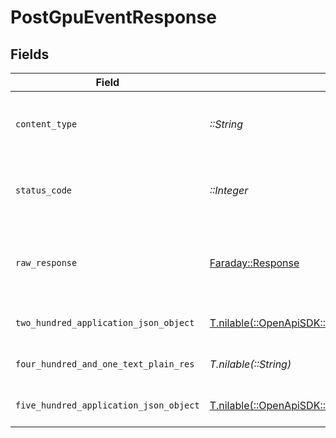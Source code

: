 # PostGpuEventResponse


## Fields

| Field                                                                                                                              | Type                                                                                                                               | Required                                                                                                                           | Description                                                                                                                        |
| ---------------------------------------------------------------------------------------------------------------------------------- | ---------------------------------------------------------------------------------------------------------------------------------- | ---------------------------------------------------------------------------------------------------------------------------------- | ---------------------------------------------------------------------------------------------------------------------------------- |
| `content_type`                                                                                                                     | *::String*                                                                                                                         | :heavy_check_mark:                                                                                                                 | HTTP response content type for this operation                                                                                      |
| `status_code`                                                                                                                      | *::Integer*                                                                                                                        | :heavy_check_mark:                                                                                                                 | HTTP response status code for this operation                                                                                       |
| `raw_response`                                                                                                                     | [Faraday::Response](https://www.rubydoc.info/gems/faraday/Faraday/Response)                                                        | :heavy_check_mark:                                                                                                                 | Raw HTTP response; suitable for custom response parsing                                                                            |
| `two_hundred_application_json_object`                                                                                              | [T.nilable(::OpenApiSDK::Operations::PostGpuEventResponseBody)](../../models/operations/postgpueventresponsebody.md)               | :heavy_minus_sign:                                                                                                                 | Machine event registered                                                                                                           |
| `four_hundred_and_one_text_plain_res`                                                                                              | *T.nilable(::String)*                                                                                                              | :heavy_minus_sign:                                                                                                                 | Invalid or expired token                                                                                                           |
| `five_hundred_application_json_object`                                                                                             | [T.nilable(::OpenApiSDK::Operations::PostGpuEventMachineResponseBody)](../../models/operations/postgpueventmachineresponsebody.md) | :heavy_minus_sign:                                                                                                                 | Error creating run                                                                                                                 |